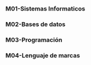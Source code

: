 ### M01-Sistemas Informaticos
### M02-Bases de datos
### M03-Programación
### M04-Lenguaje de marcas
